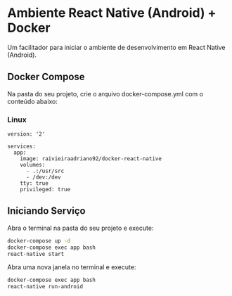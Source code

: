 # Ambiente React Native (Android) + Docker

Um facilitador para iniciar o ambiente de desenvolvimento em React Native (Android).

## Docker Compose

Na pasta do seu projeto, crie o arquivo docker-compose.yml com o conteúdo abaixo:

### Linux

```docker-compose
version: '2'

services:
  app:
    image: raivieiraadriano92/docker-react-native
    volumes:
      - .:/usr/src
      - /dev:/dev
    tty: true
    privileged: true
```

## Iniciando Serviço

Abra o terminal na pasta do seu projeto e execute:

```sh
docker-compose up -d
docker-compose exec app bash
react-native start
```

Abra uma nova janela no terminal e execute:

```sh
docker-compose exec app bash
react-native run-android
```
